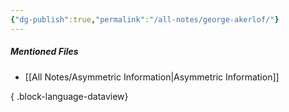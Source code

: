 ```yaml
---
{"dg-publish":true,"permalink":"/all-notes/george-akerlof/"}
---
```



##### Mentioned Files
- [[All Notes/Asymmetric Information\|Asymmetric Information]]

{ .block-language-dataview}
